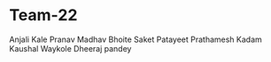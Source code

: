 # Team-22

Anjali Kale
Pranav Madhav Bhoite
Saket Patayeet
Prathamesh Kadam
Kaushal Waykole
Dheeraj pandey
